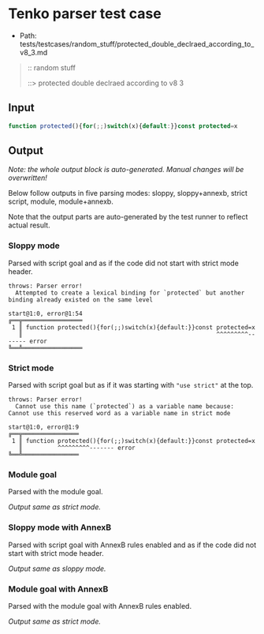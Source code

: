 # Tenko parser test case

- Path: tests/testcases/random_stuff/protected_double_declraed_according_to_v8_3.md

> :: random stuff
>
> ::> protected double declraed according to v8 3

## Input

`````js
function protected(){for(;;)switch(x){default:}}const protected=x
`````

## Output

_Note: the whole output block is auto-generated. Manual changes will be overwritten!_

Below follow outputs in five parsing modes: sloppy, sloppy+annexb, strict script, module, module+annexb.

Note that the output parts are auto-generated by the test runner to reflect actual result.

### Sloppy mode

Parsed with script goal and as if the code did not start with strict mode header.

`````
throws: Parser error!
  Attempted to create a lexical binding for `protected` but another binding already existed on the same level

start@1:0, error@1:54
╔══╦═════════════════
 1 ║ function protected(){for(;;)switch(x){default:}}const protected=x
   ║                                                       ^^^^^^^^^------- error
╚══╩═════════════════

`````

### Strict mode

Parsed with script goal but as if it was starting with `"use strict"` at the top.

`````
throws: Parser error!
  Cannot use this name (`protected`) as a variable name because: Cannot use this reserved word as a variable name in strict mode

start@1:0, error@1:9
╔══╦════════════════
 1 ║ function protected(){for(;;)switch(x){default:}}const protected=x
   ║          ^^^^^^^^^------- error
╚══╩════════════════

`````

### Module goal

Parsed with the module goal.

_Output same as strict mode._

### Sloppy mode with AnnexB

Parsed with script goal with AnnexB rules enabled and as if the code did not start with strict mode header.

_Output same as sloppy mode._

### Module goal with AnnexB

Parsed with the module goal with AnnexB rules enabled.

_Output same as strict mode._
